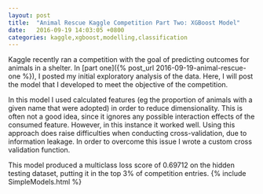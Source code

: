 ```yaml
---
layout: post
title:  "Animal Rescue Kaggle Competition Part Two: XGBoost Model"
date:   2016-09-19 14:03:05 +0800
categories: kaggle,xgboost,modelling,classification
---
```


Kaggle recently ran a competition with the goal of predicting outcomes for animals in a shelter. In [part one]({% post_url 2016-09-19-animal-rescue-one %}), I posted my initial exploratory analysis of the data. Here, I will post the model that I developed to meet the objective of the competition. 

In this model I used calculated features (eg the proportion of animals with a given name that were adopted) in order to reduce dimensionality. This is often not a good idea, since it ignores any possible interaction effects of the consumed feature. However, in this instance it worked well. Using this approach does raise difficulties when conducting cross-validation, due to information leakage. In order to overcome this issue I wrote a custom cross validation function. 

This model produced a multiclass loss score of 0.69712 on the hidden testing dataset, putting it in the top 3% of competition entries.
{% include SimpleModels.html %}




